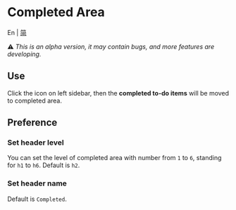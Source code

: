 # Completed Area

En | [简](https://github.com/DahaWong/obsidian-completed/blob/main/README_zh.md)

⚠️ *This is an alpha version, it may contain bugs, and more features are developing.*

## Use
Click the icon on left sidebar, then the **completed to-do items** will be moved to completed area.

## Preference

### Set header level
You can set the level of completed area with number from `1` to `6`, standing for `h1` to `h6`. 
Default is `h2`.

### Set header name
Default is `Completed`.
